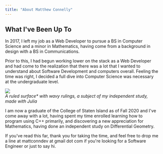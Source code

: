 ```yaml
---
title: "About Matthew Connelly"
---
```



## What I've Been Up To

In 2017, I left my job as a Web Developer to pursue a BS in Computer Science and a minor in Mathematics, having come from a background in design with a BS in Communications.

Prior to this, I had begun working lower on the stack as a Web Developer and had come to the realization that there was a lot that I wanted to understand about Software Development and computers overall. Feeling the time was right, I decided a full dive into Computer Science was necessary at the undergraduate level.

![](/images/groovy-rotation.png)  
_A ruled surface\* with wavy rulings, a subject of my independent study, made with Julia_

I am now a graduate of the College of Staten Island as of Fall 2020 and I've come away with a lot, having spent my time enrolled learning how to program using C++ primarily, and discovering a new appreciation for Mathematics, having done an independent study on Differential Geometry.


If you've read this far, thank you for taking the time, and feel free to drop me a line at mattconndev at gmail dot com if you're looking for a Software Engineer or just to say hi.